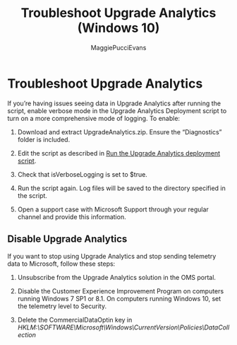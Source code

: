 ﻿---
title: Troubleshoot Upgrade Analytics (Windows 10)
description: Provides troubleshooting information for Upgrade Analytics.
ms.prod: w10
author: MaggiePucciEvans
---

# Troubleshoot Upgrade Analytics

If you’re having issues seeing data in Upgrade Analytics after running the script, enable verbose mode in the Upgrade Analytics Deployment script to turn on a more comprehensive mode of logging. To enable:

1.  Download and extract UpgradeAnalytics.zip. Ensure the “Diagnostics” folder is included.

2.  Edit the script as described in [Run the Upgrade Analytics deployment script](#_Run_the_Upgrade).

3.  Check that isVerboseLogging is set to $true.

4.  Run the script again. Log files will be saved to the directory specified in the script.

5.  Open a support case with Microsoft Support through your regular channel and provide this information.

## Disable Upgrade Analytics

If you want to stop using Upgrade Analytics and stop sending telemetry data to Microsoft, follow these steps:

1.  Unsubscribe from the Upgrade Analytics solution in the OMS portal.

2.  Disable the Customer Experience Improvement Program on computers running Windows 7 SP1 or 8.1. On computers running Windows 10, set the telemetry level to Security.

3.  Delete the CommercialDataOptin key in *HKLM:\\SOFTWARE\\Microsoft\\Windows\\CurrentVersion\\Policies\\DataCollection*

